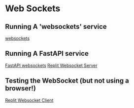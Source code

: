 # Web Sockets

## Running A 'websockets' service
[websockets](https://websockets.readthedocs.io/en/stable/)

## Running A FastAPI service
[FastAPI websockets](https://fastapi.tiangolo.com/advanced/websockets/)
[Replit Websocket Server](https://replit.com/@grimtalon/Python-WebSockets)

## Testing the WebSocket (but not using a browser!)
[Replit Websocket Client](https://replit.com/@grimtalon/WebsocketClient)
